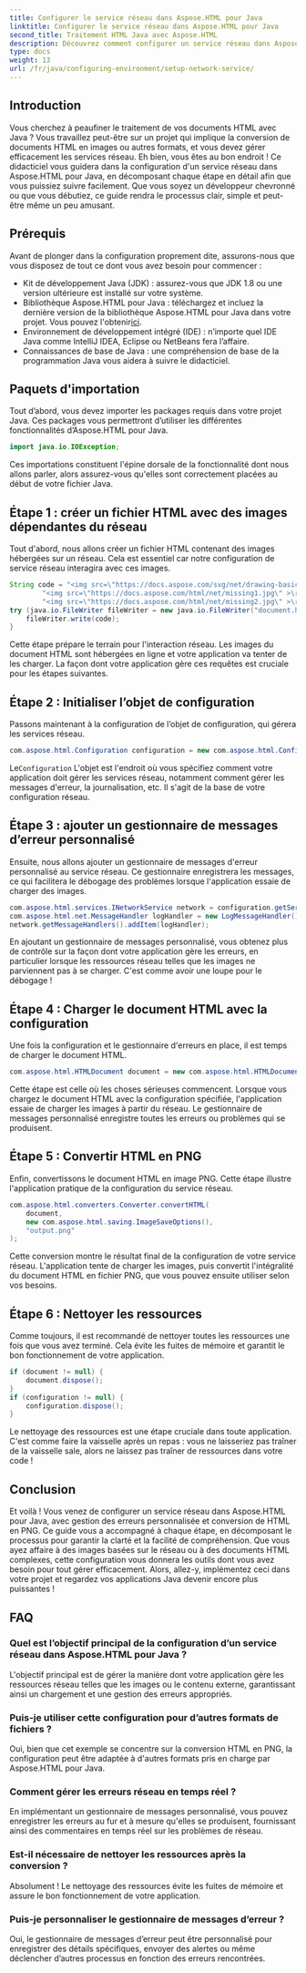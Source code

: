 ```yaml
---
title: Configurer le service réseau dans Aspose.HTML pour Java
linktitle: Configurer le service réseau dans Aspose.HTML pour Java
second_title: Traitement HTML Java avec Aspose.HTML
description: Découvrez comment configurer un service réseau dans Aspose.HTML pour Java, gérer les ressources réseau et convertir HTML en PNG avec une gestion des erreurs personnalisée.
type: docs
weight: 13
url: /fr/java/configuring-environment/setup-network-service/
---
```

## Introduction
Vous cherchez à peaufiner le traitement de vos documents HTML avec Java ? Vous travaillez peut-être sur un projet qui implique la conversion de documents HTML en images ou autres formats, et vous devez gérer efficacement les services réseau. Eh bien, vous êtes au bon endroit ! Ce didacticiel vous guidera dans la configuration d'un service réseau dans Aspose.HTML pour Java, en décomposant chaque étape en détail afin que vous puissiez suivre facilement. Que vous soyez un développeur chevronné ou que vous débutiez, ce guide rendra le processus clair, simple et peut-être même un peu amusant.
## Prérequis
Avant de plonger dans la configuration proprement dite, assurons-nous que vous disposez de tout ce dont vous avez besoin pour commencer :
- Kit de développement Java (JDK) : assurez-vous que JDK 1.8 ou une version ultérieure est installé sur votre système.
-  Bibliothèque Aspose.HTML pour Java : téléchargez et incluez la dernière version de la bibliothèque Aspose.HTML pour Java dans votre projet. Vous pouvez l'obtenir[ici](https://releases.aspose.com/html/java/).
- Environnement de développement intégré (IDE) : n’importe quel IDE Java comme IntelliJ IDEA, Eclipse ou NetBeans fera l’affaire.
- Connaissances de base de Java : une compréhension de base de la programmation Java vous aidera à suivre le didacticiel.
## Paquets d'importation
Tout d’abord, vous devez importer les packages requis dans votre projet Java. Ces packages vous permettront d’utiliser les différentes fonctionnalités d’Aspose.HTML pour Java.
```java
import java.io.IOException;
```
Ces importations constituent l'épine dorsale de la fonctionnalité dont nous allons parler, alors assurez-vous qu'elles sont correctement placées au début de votre fichier Java.

## Étape 1 : créer un fichier HTML avec des images dépendantes du réseau
Tout d'abord, nous allons créer un fichier HTML contenant des images hébergées sur un réseau. Cela est essentiel car notre configuration de service réseau interagira avec ces images.
```java
String code = "<img src=\"https://docs.aspose.com/svg/net/drawing-basics/filters-and-gradients/park.jpg\" >\r\n" +
		"<img src=\"https://docs.aspose.com/html/net/missing1.jpg\" >\r\n" +
		"<img src=\"https://docs.aspose.com/html/net/missing2.jpg\" >\r\n";
try (java.io.FileWriter fileWriter = new java.io.FileWriter("document.html")) {
	fileWriter.write(code);
}
```
Cette étape prépare le terrain pour l'interaction réseau. Les images du document HTML sont hébergées en ligne et votre application va tenter de les charger. La façon dont votre application gère ces requêtes est cruciale pour les étapes suivantes.
## Étape 2 : Initialiser l’objet de configuration
Passons maintenant à la configuration de l’objet de configuration, qui gérera les services réseau.
```java
com.aspose.html.Configuration configuration = new com.aspose.html.Configuration();
```
 Le`Configuration` L'objet est l'endroit où vous spécifiez comment votre application doit gérer les services réseau, notamment comment gérer les messages d'erreur, la journalisation, etc. Il s'agit de la base de votre configuration réseau.
## Étape 3 : ajouter un gestionnaire de messages d’erreur personnalisé
Ensuite, nous allons ajouter un gestionnaire de messages d'erreur personnalisé au service réseau. Ce gestionnaire enregistrera les messages, ce qui facilitera le débogage des problèmes lorsque l'application essaie de charger des images.
```java
com.aspose.html.services.INetworkService network = configuration.getService(com.aspose.html.services.INetworkService.class);
com.aspose.html.net.MessageHandler logHandler = new LogMessageHandler();
network.getMessageHandlers().addItem(logHandler);
```

En ajoutant un gestionnaire de messages personnalisé, vous obtenez plus de contrôle sur la façon dont votre application gère les erreurs, en particulier lorsque les ressources réseau telles que les images ne parviennent pas à se charger. C'est comme avoir une loupe pour le débogage !
## Étape 4 : Charger le document HTML avec la configuration

Une fois la configuration et le gestionnaire d'erreurs en place, il est temps de charger le document HTML.
```java
com.aspose.html.HTMLDocument document = new com.aspose.html.HTMLDocument("document.html", configuration);
```
Cette étape est celle où les choses sérieuses commencent. Lorsque vous chargez le document HTML avec la configuration spécifiée, l'application essaie de charger les images à partir du réseau. Le gestionnaire de messages personnalisé enregistre toutes les erreurs ou problèmes qui se produisent.
## Étape 5 : Convertir HTML en PNG
Enfin, convertissons le document HTML en image PNG. Cette étape illustre l'application pratique de la configuration du service réseau.
```java
com.aspose.html.converters.Converter.convertHTML(
	document,
	new com.aspose.html.saving.ImageSaveOptions(),
	"output.png"
);
```
Cette conversion montre le résultat final de la configuration de votre service réseau. L'application tente de charger les images, puis convertit l'intégralité du document HTML en fichier PNG, que vous pouvez ensuite utiliser selon vos besoins.
## Étape 6 : Nettoyer les ressources
Comme toujours, il est recommandé de nettoyer toutes les ressources une fois que vous avez terminé. Cela évite les fuites de mémoire et garantit le bon fonctionnement de votre application.
```java
if (document != null) {
	document.dispose();
}
if (configuration != null) {
	configuration.dispose();
}
```
Le nettoyage des ressources est une étape cruciale dans toute application. C'est comme faire la vaisselle après un repas : vous ne laisseriez pas traîner de la vaisselle sale, alors ne laissez pas traîner de ressources dans votre code !

## Conclusion
Et voilà ! Vous venez de configurer un service réseau dans Aspose.HTML pour Java, avec gestion des erreurs personnalisée et conversion de HTML en PNG. Ce guide vous a accompagné à chaque étape, en décomposant le processus pour garantir la clarté et la facilité de compréhension. Que vous ayez affaire à des images basées sur le réseau ou à des documents HTML complexes, cette configuration vous donnera les outils dont vous avez besoin pour tout gérer efficacement. Alors, allez-y, implémentez ceci dans votre projet et regardez vos applications Java devenir encore plus puissantes !
## FAQ
### Quel est l’objectif principal de la configuration d’un service réseau dans Aspose.HTML pour Java ?  
L'objectif principal est de gérer la manière dont votre application gère les ressources réseau telles que les images ou le contenu externe, garantissant ainsi un chargement et une gestion des erreurs appropriés.
### Puis-je utiliser cette configuration pour d’autres formats de fichiers ?  
Oui, bien que cet exemple se concentre sur la conversion HTML en PNG, la configuration peut être adaptée à d'autres formats pris en charge par Aspose.HTML pour Java.
### Comment gérer les erreurs réseau en temps réel ?  
En implémentant un gestionnaire de messages personnalisé, vous pouvez enregistrer les erreurs au fur et à mesure qu'elles se produisent, fournissant ainsi des commentaires en temps réel sur les problèmes de réseau.
### Est-il nécessaire de nettoyer les ressources après la conversion ?  
Absolument ! Le nettoyage des ressources évite les fuites de mémoire et assure le bon fonctionnement de votre application.
### Puis-je personnaliser le gestionnaire de messages d’erreur ?  
Oui, le gestionnaire de messages d’erreur peut être personnalisé pour enregistrer des détails spécifiques, envoyer des alertes ou même déclencher d’autres processus en fonction des erreurs rencontrées.